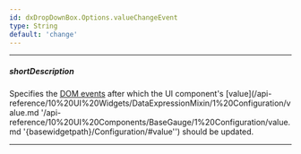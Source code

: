 ```yaml
---
id: dxDropDownBox.Options.valueChangeEvent
type: String
default: 'change'
---
```

---
##### shortDescription
Specifies the <a href="https://en.wikipedia.org/wiki/DOM_events" target="_blank">DOM events</a> after which the UI component's [value](/api-reference/10%20UI%20Widgets/DataExpressionMixin/1%20Configuration/value.md '/api-reference/10%20UI%20Components/BaseGauge/1%20Configuration/value.md '{basewidgetpath}/Configuration/#value'') should be updated.

---
